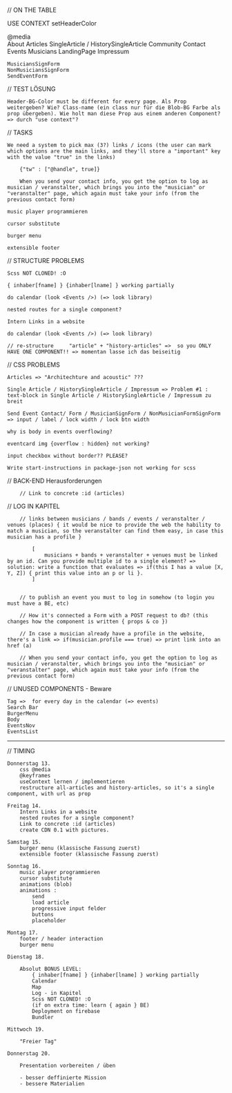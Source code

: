 // ON THE TABLE


USE CONTEXT setHeaderColor

@media    
    About
    Articles
    SingleArticle / HistorySingleArticle
    Community
    Contact
    Events
    Musicians
    LandingPage
    Impressum

    MusiciansSignForm
    NonMusiciansSignForm
    SendEventForm


// TEST LÖSUNG

    Header-BG-Color must be different for every page. Als Prop weitergeben? Wie? Class-name (ein class nur für die Blob-BG Farbe als prop übergeben). Wie holt man diese Prop aus einem anderen Component? => durch "use context"?

// TASKS

    We need a system to pick max (3?) links / icons (the user can mark which options are the main links, and they'll store a "important" key with the value "true" in the links)

        {"tw" : ["@handle", true]}

        When you send your contact info, you get the option to log as musician / veranstalter, which brings you into the "musician" or "veranstalter" page, which again must take your info (from the previous contact form)

    music player programmieren

    cursor substitute

    burger menu

    extensible footer



// STRUCTURE PROBLEMS


    Scss NOT CLONED! :O

    { inhaber[fname] } {inhaber[lname] } working partially

    do calendar (look <Events />) (=> look library)

    nested routes for a single component?

    Intern Links in a website

    do calendar (look <Events />) (=> look library)

    // re-structure     "article" + "history-articles" =>  so you ONLY HAVE ONE COMPONENT!! => momentan lasse ich das beiseitig


// CSS PROBLEMS

    Articles => "Architechture and acoustic" ???

    Single Article / HistorySingleArticle / Impressum => Problem #1 : text-block in Single Article / HistorySingleArticle / Impressum zu breit

    Send Event Contact/ Form / MusicianSignForm / NonMusicianFormSignForm => input / label / lock width / lock btn width

    why is body in events overflowing?

    eventcard img {overflow : hidden} not working?

    input checkbox without border?? PLEASE?
    
    Write start-instructions in package-json not working for scss



// BACK-END Herausforderungen

        // Link to concrete :id (articles)
        
// LOG IN KAPITEL

        // links between musicians / bands / events / veranstalter / venues (places) { it would be nice to provide the web the hability to match a musician, so the veranstalter can find them easy, in case this musician has a profile }

            [ 
                musicians + bands + veranstalter + venues must be linked by an id. Can you provide multiple id to a single element? => solution: write a function that evaluates => if(this I has a value [X, Y, Z]) { print this value into an p or li }.
            ]

        
        // to publish an event you must to log in somehow (to login you must have a BE, etc)

        // How it's connected a Form with a POST request to db? (this changes how the component is written { props & co })

        // In case a musician already have a profile in the website, there's a link => if(musician.profile === true) => print link into an href (a)

        // When you send your contact info, you get the option to log as musician / veranstalter, which brings you into the "musician" or "veranstalter" page, which again must take your info (from the previous contact form)


// UNUSED COMPONENTS - Beware

    Tag =>  for every day in the calendar (=> events)
    Search Bar
    BurgerMenu
    Body
    EventsNov
    EventsList




***************************************************************************************************


// TIMING
  
    Donnerstag 13.
        css @media
        @keyframes
        useContext lernen / implementieren
        restructure all-articles and history-articles, so it's a single component, with url as prop
    
    Freitag 14.
        Intern Links in a website
        nested routes for a single component?
        Link to concrete :id (articles)
        create CDN 0.1 with pictures.

    Samstag 15.
        burger menu (klassische Fassung zuerst)
        extensible footer (klassische Fassung zuerst)

    Sonntag 16.
        music player programmieren
        cursor substitute
        animations (blob)
        animations : 
            send
            load article
            progressive input felder
            buttons
            placeholder
        
    Montag 17. 
        footer / header interaction
        burger menu

    Dienstag 18.

        Absolut BONUS LEVEL:
            { inhaber[fname] } {inhaber[lname] } working partially
            Calendar
            Map
            Log - in Kapitel
            Scss NOT CLONED! :O
            (if on extra time: learn { again } BE)
            Deployment on firebase
            Bundler

    Mittwoch 19.

        "Freier Tag"

    Donnerstag 20.

        Presentation vorbereiten / üben

        - besser deffinierte Mission
        - bessere Materialien